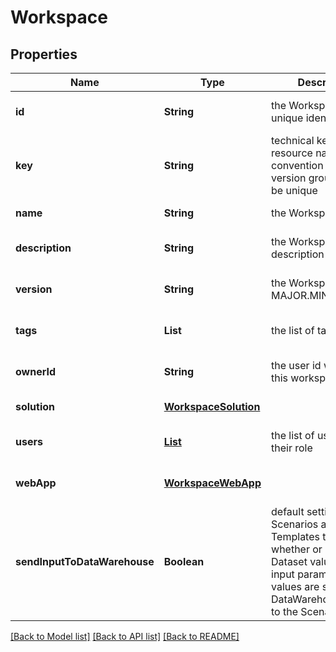 # Workspace
## Properties

Name | Type | Description | Notes
------------ | ------------- | ------------- | -------------
**id** | **String** | the Workspace version unique identifier | [optional] [default to null]
**key** | **String** | technical key for resource name convention and version grouping. Must be unique | [default to null]
**name** | **String** | the Workspace name | [default to null]
**description** | **String** | the Workspace description | [optional] [default to null]
**version** | **String** | the Workspace version MAJOR.MINOR.PATCH. | [optional] [default to null]
**tags** | **List** | the list of tags | [optional] [default to null]
**ownerId** | **String** | the user id which own this workspace | [optional] [default to null]
**solution** | [**WorkspaceSolution**](WorkspaceSolution.md) |  | [default to null]
**users** | [**List**](WorkspaceUser.md) | the list of users Id with their role | [optional] [default to null]
**webApp** | [**WorkspaceWebApp**](WorkspaceWebApp.md) |  | [optional] [default to null]
**sendInputToDataWarehouse** | **Boolean** | default setting for all Scenarios and Run Templates to set whether or not the Dataset values and the input parameters values are send to the DataWarehouse prior to the ScenarioRun | [optional] [default to null]

[[Back to Model list]](../README.md#documentation-for-models) [[Back to API list]](../README.md#documentation-for-api-endpoints) [[Back to README]](../README.md)

